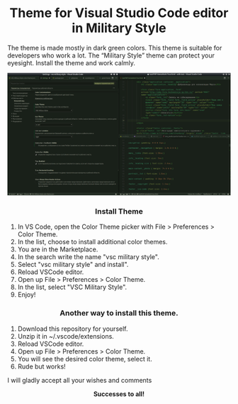 <h1 align="center">Theme for Visual Studio Code editor in Military Style</h1>

<p>The theme is made mostly in dark green colors. This theme is suitable for developers who work a lot. The “Military Style” theme can protect your eyesight. Install the theme and work calmly.</p>

<img src="https://github.com/Evgeny-TechnoNinja/vsc-military-style/raw/master/images/vsc-ms-ss.jpg">

<h3 align="center">Install Theme</h3>
<ol>
<li>In VS Code, open the Color Theme picker with File > Preferences > Color Theme.</li>
<li>In the list, choose to install additional color themes.</li>
<li>You are in the Marketplace.</li>
<li>In the search write the name "vsc military style".</li>
<li>Select "vsc military style" and install".</li>
<li>Reload VSCode editor.</li>
<li>Open up File > Preferences > Color Theme.</li>
<li>In the list, select "VSC Military Style".</li>
<li>Enjoy!</li>
</ol>

<h3 align="center">Another way to install this theme.</h3>
<ol>
<li>Download this repository for yourself.</li>
<li>Unzip it in ~/.vscode/extensions.</li>
<li>Reload VSCode editor.</li>
<li>Open up File > Preferences > Color Theme.</li>
<li>You will see the desired color theme, select it.</li>
<li>Rude but works!</li>
</ol>

<p>I will gladly accept all your wishes and comments</p>

<p align="center"><b>Successes to all!</b></p>